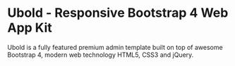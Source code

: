 # Ubold - Responsive Bootstrap 4 Web App Kit

Ubold is a fully featured premium admin template built on top of awesome Bootstrap 4, modern web technology HTML5, CSS3 and jQuery.
